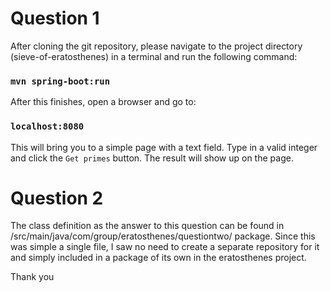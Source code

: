 # Question 1

After cloning the git repository, please navigate to the project directory (sieve-of-eratosthenes) in a terminal and run the following command:
### `mvn spring-boot:run`

After this finishes, open a browser and go to:
### `localhost:8080`

This will bring you to a simple page with a text field. Type in a valid integer and click the `Get primes` button.
The result will show up on the page.


# Question 2

The class definition as the answer to this question can be found in /src/main/java/com/group/eratosthenes/questiontwo/ package.
Since this was simple a single file, I saw no need to create a separate repository for it and simply included in a package of its own in the eratosthenes project.

Thank you
